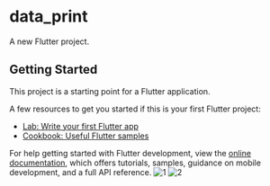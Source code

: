 # data_print

A new Flutter project.

## Getting Started

This project is a starting point for a Flutter application.

A few resources to get you started if this is your first Flutter project:

- [Lab: Write your first Flutter app](https://docs.flutter.dev/get-started/codelab)
- [Cookbook: Useful Flutter samples](https://docs.flutter.dev/cookbook)

For help getting started with Flutter development, view the
[online documentation](https://docs.flutter.dev/), which offers tutorials,
samples, guidance on mobile development, and a full API reference.
![1](https://user-images.githubusercontent.com/52729945/194383119-1fab6531-01ba-4697-a409-0dccf57d1822.jpg)
![2](https://user-images.githubusercontent.com/52729945/194383517-f8c664ff-d69c-4c5d-8515-ad67c8d580ad.jpg)
